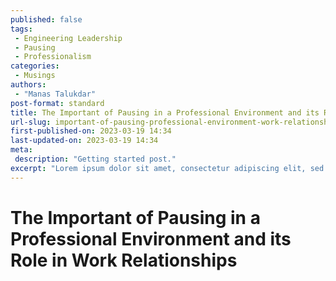 ```yaml
---
published: false
tags:
 - Engineering Leadership
 - Pausing
 - Professionalism
categories:
 - Musings
authors:
 - "Manas Talukdar"
post-format: standard
title: The Important of Pausing in a Professional Environment and its Role in Work Relationships
url-slug: important-of-pausing-professional-environment-work-relationships
first-published-on: 2023-03-19 14:34
last-updated-on: 2023-03-19 14:34
meta:
 description: "Getting started post."
excerpt: "Lorem ipsum dolor sit amet, consectetur adipiscing elit, sed do eiusmod tempor incididunt"
---
```


# The Important of Pausing in a Professional Environment and its Role in Work Relationships
